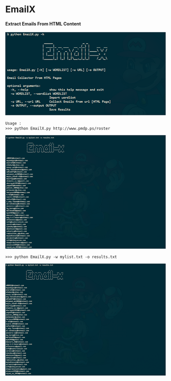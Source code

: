 # EmailX

#### Extract Emails From HTML Content 

![](https://raw.githubusercontent.com/Seth0x41/EmailX/master/img/1.PNG)

``` 
Usage : 
>>> python EmailX.py http://www.pmdp.ps/roster
```

![](https://raw.githubusercontent.com/Seth0x41/EmailX/master/img/2.PNG)

```
>>> python EmailX.py -w mylist.txt -o results.txt
```

![](https://raw.githubusercontent.com/Seth0x41/EmailX/master/img/3.PNG)


